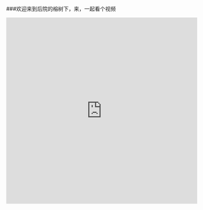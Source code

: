 
###欢迎来到后院的榕树下，来，一起看个视频
<iframe height=498 width=510 src="http://player.youku.com/embed/XMTUwMjI0NTM4MA==" frameborder=0 allowfullscreen></iframe>